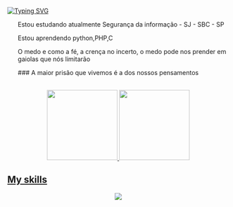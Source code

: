 [![Typing SVG](https://readme-typing-svg.demolab.com?font=Oswald&size=24&pause=1000&center=true&vCenter=true&width=425&lines=Olá+me+chamo+Gabriel+Gomes+Da+Silva;Sou+estudante+apaixonado+de+Cibersegurança)](https://git.io/typing-svg)
<br>
<p size="16"> 
  <ul>Estou estudando atualmente Segurança da informação - SJ - SBC - SP</ul>
  <ul>Estou aprendendo python,PHP,C</ul>
</p>

<p>
  <ul>O medo e como a fé, a crença no incerto, o medo pode nos prender em gaiolas que nós limitarão</ul>
  <ul>### A maior prisão que vivemos é a dos nossos pensamentos</ul>
</p><br>

 <div align="center">
  <a href="https://github.com/EduardaPires">
  <img height="160em" src="https://github-readme-stats.vercel.app/api?username=Gomesgaab&show_icons=true&theme=dracula&include_all_commits=true&count_private=true"/>
  <img height="160em" src="https://github-readme-stats.vercel.app/api/top-langs/?username=Gomesgaab&layout=compact&langs_count=7&theme=dracula"/>
</div>


## My skills

<p align="center">
  <a href="https://skillicons.dev">
    <img src="https://skillicons.dev/icons?i=windows,linux,kali,redhat,bash,mysql,cs,html,css,php,flutter" />
  </a>
</p>

